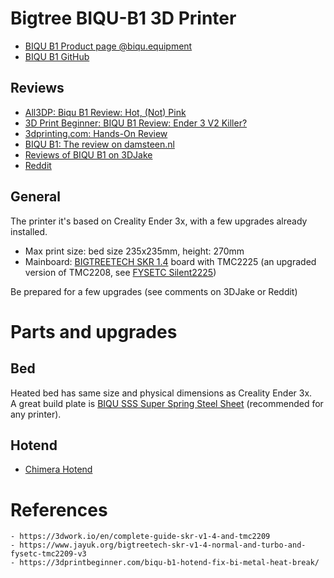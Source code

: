 # Bigtree BIQU-B1 3D Printer

- [BIQU B1 Product page @biqu.equipment](https://www.biqu.equipment/collections/3d-printer/products/biqu-b1-3d-printer-skr-v1-4-32bit-motherboard-tft35-b1-v3-0-dual-operation-system-fdm-impressora-3d-vs-ender3-v2-beginner)
- [BIQU B1 GitHub](https://github.com/bigtreetech/BIQU-B1)

## Reviews
- [All3DP: Biqu B1 Review: Hot, (Not) Pink](https://all3dp.com/1/biqu-b1-review-3d-printer-specs/)
- [3D Print Beginner: BIQU B1 Review: Ender 3 V2 Killer?](https://3dprintbeginner.com/biqu-b1-review-ender-3-v2-killer/)
- [3dprinting.com: Hands-On Review](https://3dprinting.com/3dprinters/hands-on-review-biqu-b1/)
- [BIQU B1: The review on damsteen.nl](https://damsteen.nl/blog/2020/10/18/biqu-b1-review)
- [Reviews of BIQU B1 on 3DJake](https://www.3djake.com/reviews/biqu/b1?lang=all)
- [Reddit](https://www.reddit.com/r/BIGTREETECH/comments/jh25l0/must_have_upgrades_for_biqu_b1/)


## General
The printer it's based on Creality Ender 3x, with a few upgrades already installed.
- Max print size: bed size 235x235mm, height: 270mm
- Mainboard: [BIGTREETECH SKR 1.4]() board with TMC2225 (an upgraded version of TMC2208, see [FYSETC Silent2225](https://wiki.fysetc.com/TMC2225/))

Be prepared for a few upgrades (see comments on 3DJake or Reddit)

# Parts and upgrades

## Bed
Heated bed has same size and physical dimensions as Creality Ender 3x.  
A great build plate is [BIQU SSS Super Spring Steel Sheet](https://www.biqu.equipment/products/biqu-sss-super-spring-steel-sheet-heated-bed-build-plate-platform-235x245mm-printer-parts-for-filament-ender-3-3-printer) (recommended for any printer).

## Hotend
- [Chimera Hotend](https://www.biqu.equipment/products/chimera-hotend-12-24v-j-head-bowden-extruder-kits-mk8-nozzle-chimera-pipe-for-3d-printer-parts-e3d-hotend-upgrade)

# References
    - https://3dwork.io/en/complete-guide-skr-v1-4-and-tmc2209
    - https://www.jayuk.org/bigtreetech-skr-v1-4-normal-and-turbo-and-fysetc-tmc2209-v3
    - https://3dprintbeginner.com/biqu-b1-hotend-fix-bi-metal-heat-break/
